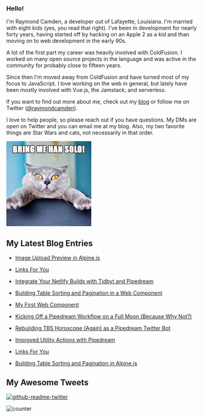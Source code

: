 ### Hello!

I'm Raymond Camden, a developer out of Lafayette, Louisiana. I'm married with eight kids (yes, you read that right). I've been in development for nearly forty years, having started off by hacking on an Apple 2 as a kid and than moving on to web development in the early 90s.

A lot of the first part my career was heavily involved with ColdFusion. I worked on many open source projects in the language and was active in the community for probably close to fifteen years. 

Since then I'm moved away from ColdFusion and have turned most of my focus to JavaScript. I love working on the web in general, but lately have been mostly involved with Vue.js, the Jamstack, and serverless. 

If you want to find out more about me, check out my [blog](https://www.raymondcamden.com) or follow me on Twitter ([@raymondcamden](https://twitter.com/raymondcamden)). 

I love to help people, so please reach out if you have questions. My DMs are open on Twitter and you can email me at my blog. Also, my two favorite things are Star Wars and cats, not necessarily in that order.

![Star Wars cat](https://raw.githubusercontent.com/cfjedimaster/cfjedimaster/master/cat.jpg)

<!-- RSS -->
## My Latest Blog Entries

* [Image Upload Preview in Alpine.js](https://www.raymondcamden.com/2022/06/03/image-upload-preview-in-alpinejs)

* [Links For You](https://www.raymondcamden.com/2022/05/29/links-for-you)

* [Integrate Your Netlify Builds with Tidbyt and Pipedream](https://www.raymondcamden.com/2022/05/26/integrate-your-netlify-builds-with-tidbyt-and-pipedream)

* [Building Table Sorting and Pagination in a Web Component](https://www.raymondcamden.com/2022/05/23/building-table-sorting-and-pagination-in-a-web-component)

* [My First Web Component](https://www.raymondcamden.com/2022/05/18/my-first-web-component)

* [Kicking Off a Pipedream Workflow on a Full Moon (Because Why Not?)](https://www.raymondcamden.com/2022/05/16/kicking-off-a-pipedream-workflow-on-a-full-moon-because-why-not)

* [Rebuilding TBS Horoscope (Again) as a Pipedream Twitter Bot](https://www.raymondcamden.com/2022/05/13/rebuilding-tbs-horoscope-again-as-a-pipedream-twitter-bot)

* [Improved Utility Actions with Pipedream](https://www.raymondcamden.com/2022/05/10/improved-utility-actions-with-pipedream)

* [Links For You](https://www.raymondcamden.com/2022/05/08/links-for-you)

* [Building Table Sorting and Pagination in Alpine.js](https://www.raymondcamden.com/2022/05/02/building-table-sorting-and-pagination-in-alpinejs)

<!-- ENDRSS -->

## My Awesome Tweets 

[![github-readme-twitter](https://github-readme-twitter.gazf.vercel.app/api?id=raymondcamden&layout=wide)](https://github.com/gazf/github-readme-twitter)

![counter](https://enzy20r2pibx5pb.m.pipedream.net)
